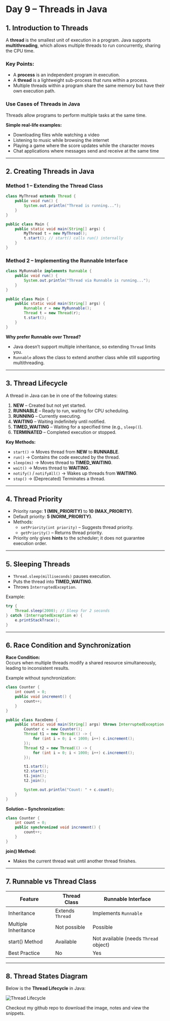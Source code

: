 # Day 9 – Threads in Java

## 1. Introduction to Threads
A **thread** is the smallest unit of execution in a program. Java supports **multithreading**, which allows multiple threads to run concurrently, sharing the CPU time.

### Key Points:
- A **process** is an independent program in execution.
- A **thread** is a lightweight sub-process that runs within a process.
- Multiple threads within a program share the same memory but have their own execution path.

### Use Cases of Threads in Java
Threads allow programs to perform multiple tasks at the same time.

**Simple real-life examples:**
- Downloading files while watching a video  
- Listening to music while browsing the internet  
- Playing a game where the score updates while the character moves  
- Chat applications where messages send and receive at the same time  

---

## 2. Creating Threads in Java

### Method 1 – Extending the Thread Class
```java
class MyThread extends Thread {
    public void run() {
        System.out.println("Thread is running...");
    }
}

public class Main {
    public static void main(String[] args) {
        MyThread t = new MyThread();
        t.start(); // start() calls run() internally
    }
}
```

### Method 2 – Implementing the Runnable Interface
```java
class MyRunnable implements Runnable {
    public void run() {
        System.out.println("Thread via Runnable is running...");
    }
}

public class Main {
    public static void main(String[] args) {
        Runnable r = new MyRunnable();
        Thread t = new Thread(r);
        t.start();
    }
}
```

**Why prefer Runnable over Thread?**
- Java doesn’t support multiple inheritance, so extending `Thread` limits you.
- `Runnable` allows the class to extend another class while still supporting multithreading.

---

## 3. Thread Lifecycle
A thread in Java can be in one of the following states:
1. **NEW** – Created but not yet started.
2. **RUNNABLE** – Ready to run, waiting for CPU scheduling.
3. **RUNNING** – Currently executing.
4. **WAITING** – Waiting indefinitely until notified.
5. **TIMED_WAITING** – Waiting for a specified time (e.g., `sleep()`).
6. **TERMINATED** – Completed execution or stopped.

**Key Methods:**
- `start()` → Moves thread from **NEW** to **RUNNABLE**.
- `run()` → Contains the code executed by the thread.
- `sleep(ms)` → Moves thread to **TIMED_WAITING**.
- `wait()` → Moves thread to **WAITING**.
- `notify()` / `notifyAll()` → Wakes up threads from **WAITING**.
- `stop()` → (Deprecated) Terminates a thread.

---

## 4. Thread Priority
- Priority range: **1 (MIN_PRIORITY)** to **10 (MAX_PRIORITY)**.
- Default priority: **5 (NORM_PRIORITY)**.
- Methods:
  - `setPriority(int priority)` – Suggests thread priority.
  - `getPriority()` – Returns thread priority.
- Priority only gives **hints** to the scheduler; it does not guarantee execution order.

---

## 5. Sleeping Threads
- `Thread.sleep(milliseconds)` pauses execution.
- Puts the thread into **TIMED_WAITING**.
- Throws `InterruptedException`.

Example:
```java
try {
    Thread.sleep(2000); // Sleep for 2 seconds
} catch (InterruptedException e) {
    e.printStackTrace();
}
```

---

## 6. Race Condition and Synchronization

**Race Condition:**  
Occurs when multiple threads modify a shared resource simultaneously, leading to inconsistent results.

Example without synchronization:
```java
class Counter {
    int count = 0;
    public void increment() {
        count++;
    }
}

public class RaceDemo {
    public static void main(String[] args) throws InterruptedException {
        Counter c = new Counter();
        Thread t1 = new Thread(() -> {
            for (int i = 0; i < 1000; i++) c.increment();
        });
        Thread t2 = new Thread(() -> {
            for (int i = 0; i < 1000; i++) c.increment();
        });

        t1.start();
        t2.start();
        t1.join();
        t2.join();

        System.out.println("Count: " + c.count);
    }
}
```

**Solution – Synchronization:**
```java
class Counter {
    int count = 0;
    public synchronized void increment() {
        count++;
    }
}
```

**join() Method:**
- Makes the current thread wait until another thread finishes.

---

## 7. Runnable vs Thread Class
| Feature | Thread Class | Runnable Interface |
|---------|--------------|--------------------|
| Inheritance | Extends `Thread` | Implements `Runnable` |
| Multiple Inheritance | Not possible | Possible |
| start() Method | Available | Not available (needs `Thread` object) |
| Best Practice | No | Yes |

---

## 8. Thread States Diagram
Below is the **Thread Lifecycle** in Java:

![Thread Lifecycle](thread_lifecycle_bw_fixed.png)

Checkout my github repo to download the image, notes and view the snippets.


